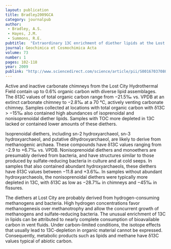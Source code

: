 ```yaml
---
layout: publication
title: Bradley2009GCA
category: journalpub
author: 
 - Bradley, A.S. 
 - Hayes, J.M. 
 - Summons, R.E. 
pubtitle:  "Extraordinary 13C enrichment of diether lipids at the Lost City Hydrothermal Field indicates a carbon-limited ecosystem" 
journal: Geochimica et Cosmochimica Acta 
volume: 73 
number: 1 
pages: 102-118 
year: 2009
publink: "http://www.sciencedirect.com/science/article/pii/S0016703708005899"
---
```

Active and inactive carbonate chimneys from the Lost City Hydrothermal Field contain up to 0.6% organic carbon with diverse lipid assemblages. The δ13C values of total organic carbon range from −21.5‰ vs. VPDB at an extinct carbonate chimney to −2.8‰ at a 70 °C, actively venting carbonate chimney. Samples collected at locations with total organic carbon with δ13C > −15‰ also contained high abundances of isoprenoidal and nonisoprenoidal diether lipids. Samples with TOC more depleted in 13C lacked or contained lower amounts of these diethers.

Isoprenoidal diethers, including sn-2 hydroxyarchaeol, sn-3 hydroxyarchaeol, and putative dihydroxyarchaeol, are likely to derive from methanogenic archaea. These compounds have δ13C values ranging from −2.9 to +6.7‰ vs. VPDB. Nonisoprenoidal diethers and monoethers are presumably derived from bacteria, and have structures similar to those produced by sulfate-reducing bacteria in culture and at cold seeps. In samples that also contained abundant hydroxyarchaeols, these diethers have δ13C values between −11.8 and +3.6‰. In samples without abundant hydroxyarchaeols, the nonisoprenoidal diethers were typically more depleted in 13C, with δ13C as low as −28.7‰ in chimneys and −45‰ in fissures.

The diethers at Lost City are probably derived from hydrogen-consuming methanogens and bacteria. High hydrogen concentrations favor methanogenesis over methanotrophy and allow the concurrent growth of methanogens and sulfate-reducing bacteria. The unusual enrichment of 13C in lipids can be attributed to nearly complete consumption of bioavailable carbon in vent fluids. Under carbon-limited conditions, the isotope effects that usually lead to 13C-depletion in organic material cannot be expressed. Consequently, metabolic products such as lipids and methane have δ13C values typical of abiotic carbon.
